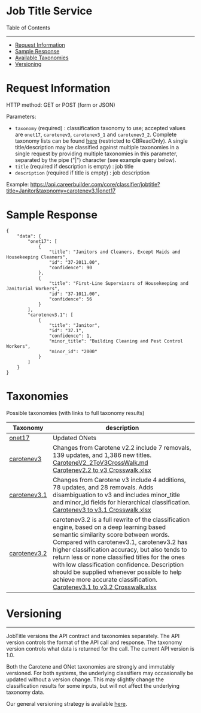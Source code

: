 Job Title Service
=============

Table of Contents
_________
- [Request Information](#request-information)
- [Sample Response](#sample-response)
- [Available Taxonomies](#taxonomies)
- [Versioning](#versioning)


# Request Information

HTTP method: GET or POST (form or JSON)

Parameters:

* `taxonomy` (required) : classification taxonomy to use; accepted values are `onet17`, `carotenev3`, `carotenev3_1` and `carotenev3_2`. Complete taxonomy lists can be found [here](https://github.com/cbdr/DataScienceAPITaxonomies/tree/master/JobTitle) (restricted to CBReadOnly). A single title/description may be classified against multiple taxonomies in a single request by providing multiple taxonomies in this parameter, separated by the pipe ("|") character (see example query below).
* `title` (required if description is empty) : job title
* `description` (required if title is empty) : job description

Example: https://api.careerbuilder.com/core/classifier/jobtitle?title=Janitor&taxonomy=carotenev3.1|onet17
# Sample Response
```
{
    "data": {
        "onet17": [
            {
                "title": "Janitors and Cleaners, Except Maids and Housekeeping Cleaners",
                "id": "37-2011.00",
                "confidence": 90
            },
            {
                "title": "First-Line Supervisors of Housekeeping and Janitorial Workers",
                "id": "37-1011.00",
                "confidence": 56
            }
        ],
        "carotenev3.1": [
            {
                "title": "Janitor",
                "id": "37.1",
                "confidence": 1,
                "minor_title": "Building Cleaning and Pest Control Workers",
                "minor_id": "2000"
            }
        ]
    }
}
```

# Taxonomies
Possible taxonomies (with links to full taxonomy results)

| Taxonomy | description |
|----------|--------------|
| [onet17](https://github.com/cbdr/DataScienceAPITaxonomies/blob/master/JobTitle/oNet17.md) | Updated ONets |
| [carotenev3](https://github.com/cbdr/DataScienceAPITaxonomies/blob/master/JobTitle/CaroteneV3.md) | Changes from Carotene v2.2 include 7 removals, 139 updates, and 1,386 new titles.  <br> [CaroteneV2_2ToV3CrossWalk.md](https://github.com/cbdr/DataScienceAPITaxonomies/blob/master/JobTitle/CaroteneV2_2ToV3CrossWalk.md)<br> [Carotenev2.2 to v3 Crosswalk.xlsx](https://github.com/cbdr/DataScienceAPITaxonomies/blob/master/JobTitle/Carotenev2.2%20to%20v3%20Crosswalk.xlsx)|
| [carotenev3.1](https://github.com/cbdr/DataScienceAPITaxonomies/blob/master/JobTitle/CaroteneV3.1.csv) | Changes from Carotene v3 include 4 additions, 78 updates, and 28 removals. Adds disambiguation to v3 and includes minor_title and minor_id fields for hierarchical classification. <br>[Carotenev3 to v3.1 Crosswalk.xlsx](https://github.com/cbdr/DataScienceAPITaxonomies/blob/master/JobTitle/Carotenev3%20to%20v3.1%20Crosswalk.xlsx) |
| [carotenev3.2](https://github.com/cbdr/DataScienceAPITaxonomies/blob/master/JobTitle/CaroteneV3.2.csv) |  carotenev3.2 is a full rewrite of the classification engine, based on a deep learning based semantic similarity score between words. Compared with carotenev3.1, carotenev3.2 has higher classification accuracy, but also tends to return less or none classified titles for the ones with low classification confidence. Description should be supplied whenever possible to help achieve more accurate classification. <br>[Carotenev3.1 to v3.2 Crosswalk.xlsx](https://github.com/cbdr/DataScienceAPITaxonomies/blob/master/JobTitle/Carotenev3.1%20to%20v3.2%20Crosswalk.xlsx) |

# Versioning
-----------
JobTitle versions the API contract and taxonomies separately. The API version controls the format of the API call and response. The taxonomy version controls what data is returned for the call. The current API version is 1.0.

Both the Carotene and ONet taxonomies are strongly and immutably versioned. For both systems, the underlying classifiers may occasionally be updated without a version change. This may slightly change the classification results for some inputs, but will not affect the underlying taxonomy data.

Our general versioning strategy is available [here](/Versioning.md).
